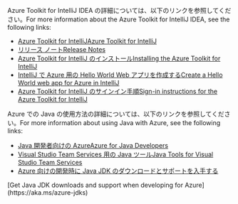 <span data-ttu-id="23478-101">Azure Toolkit for IntelliJ IDEA の詳細については、以下のリンクを参照してください。</span><span class="sxs-lookup"><span data-stu-id="23478-101">For more information about the Azure Toolkit for IntelliJ IDEA, see the following links:</span></span> 

* [<span data-ttu-id="23478-102">Azure Toolkit for IntelliJ</span><span class="sxs-lookup"><span data-stu-id="23478-102">Azure Toolkit for IntelliJ</span></span>](../intellij/azure-toolkit-for-intellij.md) 
* [<span data-ttu-id="23478-103">リリース ノート</span><span class="sxs-lookup"><span data-stu-id="23478-103">Release Notes</span></span>](https://github.com/Microsoft/azure-tools-for-java/releases) 
* [<span data-ttu-id="23478-104">Azure Toolkit for IntelliJ のインストール</span><span class="sxs-lookup"><span data-stu-id="23478-104">Installing the Azure Toolkit for IntelliJ</span></span>](../intellij/azure-toolkit-for-intellij-installation.md) 
* [<span data-ttu-id="23478-105">IntelliJ で Azure 用の Hello World Web アプリを作成する</span><span class="sxs-lookup"><span data-stu-id="23478-105">Create a Hello World web app for Azure in IntelliJ</span></span>](../intellij/azure-toolkit-for-intellij-create-hello-world-web-app.md) 
* [<span data-ttu-id="23478-106">Azure Toolkit for IntelliJ のサインイン手順</span><span class="sxs-lookup"><span data-stu-id="23478-106">Sign-in instructions for the Azure Toolkit for IntelliJ</span></span>](../intellij/azure-toolkit-for-intellij-sign-in-instructions.md) 

<span data-ttu-id="23478-107">Azure での Java の使用方法の詳細については、以下のリンクを参照してください。</span><span class="sxs-lookup"><span data-stu-id="23478-107">For more information about using Java with Azure, see the following links:</span></span> 

* [<span data-ttu-id="23478-108">Java 開発者向けの Azure</span><span class="sxs-lookup"><span data-stu-id="23478-108">Azure for Java Developers</span></span>](https://docs.microsoft.com/java/azure/) 
* [<span data-ttu-id="23478-109">Visual Studio Team Services 用の Java ツール</span><span class="sxs-lookup"><span data-stu-id="23478-109">Java Tools for Visual Studio Team Services</span></span>](https://java.visualstudio.com/) 
* <span data-ttu-id="23478-110">[Azure 向けの開発時に Java JDK のダウンロードとサポートを入手する](https://aka.ms/azure-jdks)
<!-- TODO: Add URLs for Java in VSCode here --></span><span class="sxs-lookup"><span data-stu-id="23478-110">[Get Java JDK downloads and support when developing for Azure](https://aka.ms/azure-jdks)
<!-- TODO: Add URLs for Java in VSCode here --></span></span> 
